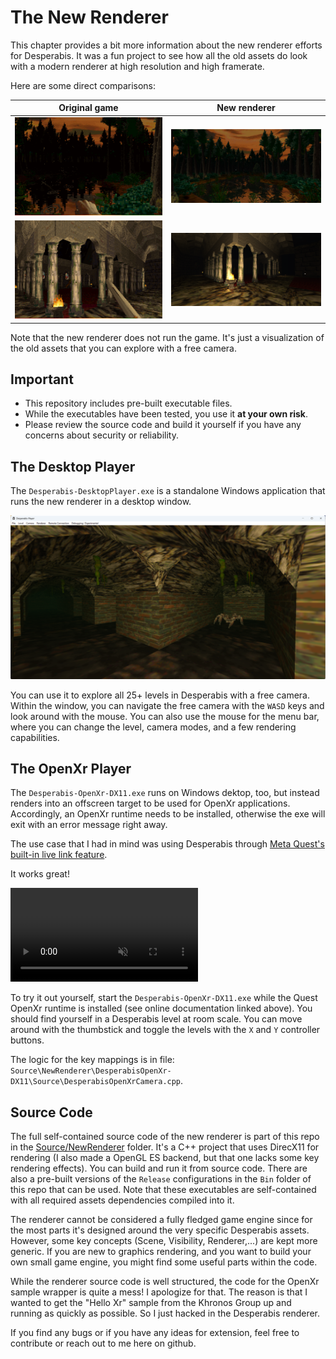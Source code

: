 # The New Renderer

This chapter provides a bit more information about the new renderer efforts for Desperabis. It was a fun project to see how all the old assets do look with a modern renderer at high resolution and high framerate.

Here are some direct comparisons:

| Original game         | New renderer          |
|-----------------------|-----------------------|
| ![In-game screenshot](media/oldrenderer-forest.png) | ![New renderer](media/newrenderer-forest.png) |
| ![In-game screenshot](media/oldrenderer-cathedral.png) | ![New renderer](media/newrenderer-cathedral.png) |

Note that the new renderer does not run the game. It's just a visualization of the old assets that you can explore with a free camera.

## Important

- This repository includes pre-built executable files.
- While the executables have been tested, you use it **at your own risk**.
- Please review the source code and build it yourself if you have any concerns about security or reliability.

## The Desktop Player

The `Desperabis-DesktopPlayer.exe` is a standalone Windows application that runs the new renderer in a desktop window.

![DX11 desktop player app](media/newrenderer-desktopplayer.png)

You can use it to explore all 25+ levels in Desperabis with a free camera.
Within the window, you can navigate the free camera with the `WASD` keys and look around with the mouse.
You can also use the mouse for the menu bar, where you can change the level, camera modes, and a few rendering capabilities.

## The OpenXr Player

The `Desperabis-OpenXr-DX11.exe` runs on Windows dektop, too, but instead renders into an offscreen target to be used for OpenXr applications. Accordingly, an OpenXr runtime needs to be installed, otherwise the exe will exit with an error message right away.

The use case that I had in mind was using Desperabis through [Meta Quest's built-in live link feature](https://www.meta.com/help/quest/articles/headsets-and-accessories/oculus-link/connect-with-air-link).

It works great!

<video src="media/quest-live-link-level20.mp4" loop autoplay muted playsinline>
  Your browser does not support the video tag.
</video>

To try it out yourself, start the `Desperabis-OpenXr-DX11.exe` while the Quest OpenXr runtime is installed (see online documentation linked above). You should find yourself in a Desperabis level at room scale. You can move around with the thumbstick and toggle the levels with the `X` and `Y` controller buttons.

The logic for the key mappings is in file: `Source\NewRenderer\DesperabisOpenXr-DX11\Source\DesperabisOpenXrCamera.cpp`.

## Source Code

The full self-contained source code of the new renderer is part of this repo in the [Source/NewRenderer](Source/NewRenderer) folder. It's a C++ project that uses DirecX11 for rendering (I also made a OpenGL ES backend, but that one lacks some key rendering effects). You can build and run it from source code. There are also a pre-built versions of the `Release` configurations in the `Bin` folder of this repo that can be used. Note that these executables are self-contained with all required assets dependencies compiled into it.

The renderer cannot be considered a fully fledged game engine since for the most parts it's designed around the very specific Desperabis assets. However, some key concepts (Scene, Visibility, Renderer,...) are kept more generic. If you are new to graphics rendering, and you want to build your own small game engine, you might find some useful parts within the code.

While the renderer source code is well structured, the code for the OpenXr sample wrapper is quite a mess! I apologize for that. The reason is that I wanted to get the "Hello Xr" sample from the Khronos Group up and running as quickly as possible. So I just hacked in the Desperabis renderer.

If you find any bugs or if you have any ideas for extension, feel free to contribute or reach out to me here on github.
